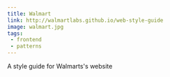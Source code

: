 ```yaml
---
title: Walmart
link: http://walmartlabs.github.io/web-style-guide
image: walmart.jpg
tags:
 - frontend
 - patterns
---
```


A style guide for Walmarts's website
